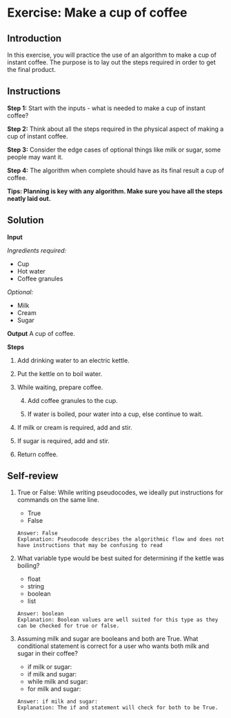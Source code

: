 # Exercise: Make a cup of coffee

## Introduction
In this exercise, you will practice the use of an algorithm to make a cup of instant coffee. The purpose is to lay out the steps required in order to get the final product. 

## Instructions
__Step 1:__ Start with the inputs - what is needed to make a cup of instant coffee?

__Step 2:__ Think about all the steps required in the physical aspect of making a cup of instant coffee.

__Step 3:__ Consider the edge cases of optional things like milk or sugar, some people may want it. 

__Step 4:__ The algorithm when complete should have as its final result a cup of coffee.

__Tips: Planning is key with any algorithm. Make sure you have all the steps neatly laid out.__

## Solution

__Input__

_Ingredients required:_
- Cup
- Hot water
- Coffee granules

_Optional:_
- Milk
- Cream 
- Sugar

__Output__
A cup of coffee.

__Steps__
1. Add drinking water to an electric kettle. 

2. Put the kettle on to boil water.

3. While waiting, prepare coffee.

    4. Add coffee granules to the cup.

    5. If water is boiled, pour water into a cup, else continue to wait.

6. If milk or cream is required, add and stir.

7. If sugar is required, add and stir.

8. Return coffee.

## Self-review
1. True or False:  While writing pseudocodes, we ideally put instructions for commands on the same line.
   - True
   - False
   ```
   Answer: False
   Explanation: Pseudocode describes the algorithmic flow and does not have instructions that may be confusing to read
   ```

2. What variable type would be best suited for determining if the kettle was boiling?
   - float
   - string
   - boolean
   - list
   ```
   Answer: boolean
   Explanation: Boolean values are well suited for this type as they can be checked for true or false.
   ```

3. Assuming milk and sugar are booleans and both are True. What conditional statement is correct for a user who wants both milk and sugar in their coffee?
   - if milk or sugar:
   - if milk and sugar:
   - while milk and sugar:
   - for milk and sugar:
   ```
   Answer: if milk and sugar:
   Explanation: The if and statement will check for both to be True.
   ```